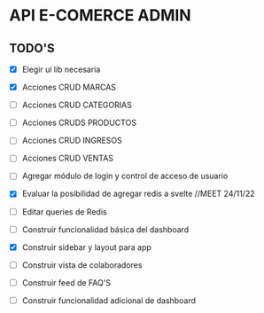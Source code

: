 # API E-COMERCE ADMIN

## TODO'S

- [x] Elegir ui lib necesaria

- [x] Acciones CRUD MARCAS

- [ ] Acciones CRUD CATEGORIAS

- [ ] Acciones CRUDS PRODUCTOS

- [ ] Acciones CRUD INGRESOS

- [ ] Acciones CRUD VENTAS 

- [ ] Agregar módulo de login y control de acceso de usuario

- [x] Evaluar la posibilidad de agregar redis a svelte //MEET 24/11/22

- [ ] Editar queries de Redis

- [ ] Construir funcionalidad básica del dashboard

- [x] Construir sidebar y layout para app

- [ ] Construir vista de colaboradores

- [ ] Construir feed de FAQ'S

- [ ] Construir funcionalidad adicional de dashboard 

